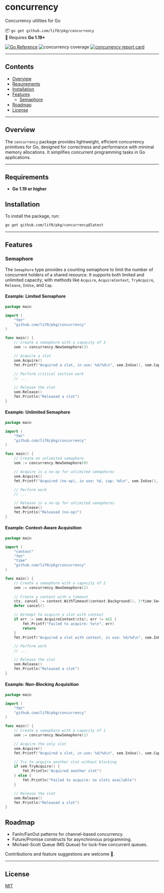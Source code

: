 # concurrency

Concurrency utilities for Go

📦 `go get github.com/lif0/pkg/concurrency`  
🧪 Requires **Go 1.19+**

[![Go Reference](https://pkg.go.dev/badge/github.com/lif0/pkg.svg)](https://pkg.go.dev/github.com/lif0/pkg/concurrency)
![concurrency coverage](https://img.shields.io/endpoint?url=https%3A%2F%2Fraw.githubusercontent.com%2Flif0%2Fpkg%2Frefs%2Fheads%2Fmain%2F.github%2Fassets%2Fbadges%2Fcoverage-concurrency.json)
[![concurrency report card](https://goreportcard.com/badge/github.com/lif0/pkg/concurrency)](https://goreportcard.com/report/github.com/lif0/pkg/concurrency)


---

## Contents

- [Overview](#overview)
- [Requirements](#requirements)
- [Installation](#installation)
- [Features](#features)
  - [Semaphore](#semaphore)
- [Roadmap](#roadmap)
- [License](#license)

---

## Overview

The `concurrency` package provides lightweight, efficient concurrency primitives for Go, designed for correctness and performance with minimal memory allocations. It simplifies concurrent programming tasks in Go applications.

---

## Requirements

- **Go 1.19 or higher**

## Installation

To install the package, run:

```bash
go get github.com/lif0/pkg/concurrency@latest
```


---

## Features

### Semaphore

The `Semaphore` type provides a counting semaphore to limit the number of concurrent holders of a shared resource. It supports both limited and unlimited capacity, with methods like `Acquire`, `AcquireContext`, `TryAcquire`, `Release`, `InUse`, and `Cap`.

#### Example: Limited Semaphore

```go
package main

import (
    "fmt"
    "github.com/lif0/pkg/concurrency"
)

func main() {
    // Create a semaphore with a capacity of 3
    sem := concurrency.NewSemaphore(3)

    // Acquire a slot
    sem.Acquire()
    fmt.Printf("Acquired a slot, in use: %d/%d\n", sem.InUse(), sem.Cap())
    
    // Perform critical section work
    // ...

    // Release the slot
    sem.Release()
    fmt.Println("Released a slot")
}
```

#### Example: Unlimited Semaphore

```go
package main

import (
    "fmt"
    "github.com/lif0/pkg/concurrency"
)

func main() {
    // Create an unlimited semaphore
    sem := concurrency.NewSemaphore(0)

    // Acquire is a no-op for unlimited semaphores
    sem.Acquire()
    fmt.Printf("Acquired (no-op), in use: %d, cap: %d\n", sem.InUse(), sem.Cap())

    // Perform work
    // ...

    // Release is a no-op for unlimited semaphores
    sem.Release()
    fmt.Println("Released (no-op)")
}
```

#### Example: Context-Aware Acquisition

```go
package main

import (
    "context"
    "fmt"
    "time"
    "github.com/lif0/pkg/concurrency"
)

func main() {
    // Create a semaphore with a capacity of 2
    sem := concurrency.NewSemaphore(2)
    
    // Create a context with a timeout
    ctx, cancel := context.WithTimeout(context.Background(), 1*time.Second)
    defer cancel()

    // Attempt to acquire a slot with context
    if err := sem.AcquireContext(ctx); err != nil {
        fmt.Printf("Failed to acquire: %v\n", err)
        return
    }
    fmt.Printf("Acquired a slot with context, in use: %d/%d\n", sem.InUse(), sem.Cap())

    // Perform work
    // ...

    // Release the slot
    sem.Release()
    fmt.Println("Released a slot")
}
```

#### Example: Non-Blocking Acquisition

```go
package main

import (
    "fmt"
    "github.com/lif0/pkg/concurrency"
)

func main() {
    // Create a semaphore with a capacity of 1
    sem := concurrency.NewSemaphore(1)

    // Acquire the only slot
    sem.Acquire()
    fmt.Printf("Acquired a slot, in use: %d/%d\n", sem.InUse(), sem.Cap())

    // Try to acquire another slot without blocking
    if sem.TryAcquire() {
        fmt.Println("Acquired another slot")
    } else {
        fmt.Println("Failed to acquire: no slots available")
    }

    // Release the slot
    sem.Release()
    fmt.Println("Released a slot")
}
```

## Roadmap

- FanIn/FanOut patterns for channel-based concurrency.
- Future/Promise constructs for asynchronous programming.
- Michael-Scott Queue (MS Queue) for lock-free concurrent queues.

Contributions and feature suggestions are welcome 🤗.

---

## License

[MIT](./LICENSE)

